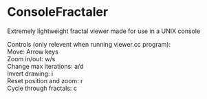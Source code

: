 # ConsoleFractaler
Extremely lightweight fractal viewer made for use in a UNIX console

Controls (only relevent when running viewer.cc program):  
Move: Arrow keys  
Zoom in/out: w/s  
Change max iterations: a/d  
Invert drawing: i  
Reset position and zoom: r  
Cycle through fractals: c  
